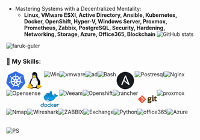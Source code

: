 - Mastering Systems with a Decentralized Mentality:
  - **Linux, VMware ESXI, Active Directory, Ansible, Kubernetes, Docker, OpenShift, Hyper-V, Windows Server, Proxmox, Prometheus, Zabbix, PostgreSQL, Security, Hardening, Networking, Storage, Azure, Office365, Blockchain**
![GitHub stats](https://github-readme-stats.vercel.app/api?username=faruk-guler&show_icons=true&theme=transparent)
<p> <img src="https://komarev.com/ghpvc/?username=faruk-guler&label=Profile%20views&color=0e75b6&style=flat" alt="faruk-guler"/>

### 🔧 My Skills:
<img align="left" alt="Kubernetes" width="50px" src="https://raw.githubusercontent.com/github/explore/cebd63002168a05a6a642f309227eefeccd92950/topics/kubernetes/kubernetes.png">
<img align="left" alt="linux" width="50px" src="https://raw.githubusercontent.com/github/explore/cebd63002168a05a6a642f309227eefeccd92950/topics/linux/linux.png" />
<img align="left" alt="Win" height="50" src="https://cdn.worldvectorlogo.com/logos/windows.svg">
<img align="left" alt="vmware" height="50" src="https://amplab.cs.berkeley.edu/wp-content/uploads/2015/07/logo-vmware.png">
<img align="left" alt="ad" height="50" src="https://symbols.getvecta.com/stencil_27/4_active-directory.0d97ea0de6.svg">
<img align="left" alt="Bash" height="50" src="https://cdn.jsdelivr.net/gh/devicons/devicon/icons/bash/bash-plain.svg">
<img align="left" alt="Ansible" width="50px" src="https://raw.githubusercontent.com/github/explore/78df643247d429f6cc873026c0622819ad797942/topics/ansible/ansible.png">
<img align="left" alt="Postresql" height="50" src="https://upload.wikimedia.org/wikipedia/commons/thumb/2/29/Postgresql_elephant.svg/640px-Postgresql_elephant.svg.png">
<img align="left" alt="Nginx" height="50" src="https://www.brkdgn.com/wp-content/uploads/2018/01/nginx-logo.png">
<img align="left" alt="Opensense" height="50" src="https://i.imgur.com/SxzZ08Z.jpeg">
<img align="left" alt="docker" width="50px" src="https://raw.githubusercontent.com/github/explore/cebd63002168a05a6a642f309227eefeccd92950/topics/docker/docker.png">
<img align="left" alt="Veeam" height="50" src="https://upload.wikimedia.org/wikipedia/commons/b/be/Veeam-backup-replication-v9-logo.png">
<img align="left" alt="Openshift" height="50" src="https://upload.wikimedia.org/wikipedia/commons/thumb/3/3a/OpenShift-LogoType.svg/1122px-OpenShift-LogoType.svg.png">
<img align="left" alt="rancher" height="50" src="https://www.rancher.com/assets/img/logos/rancher-suse-logo-stacked-color.svg">
<img align="left" alt="Git" width="50px" src="https://raw.githubusercontent.com/github/explore/80688e429a7d4ef2fca1e82350fe8e3517d3494d/topics/git/git.png">
<img align="left" alt="proxmox" height="50" src="https://ict-berlin.de/wp-content/uploads/2024/10/proxmox-logo-stacked-color.svg">
<img align="left" alt="Nmap" height="50" src="https://nmap.org/images/sitelogo-2x.png">
<img align="left" alt="Wireshark" height="50" src="https://upload.wikimedia.org/wikipedia/commons/c/c6/Wireshark_icon_new.png">
<img align="left" alt="ZABBIX" height="50" src="https://post-schwarz.de/wp-content/uploads/2020/06/891729651d169fe5627ad2e67241eec9.jpeg">
<img align="left" alt="Exchange" height="50" src="https://upload.wikimedia.org/wikipedia/commons/thumb/e/ea/Microsoft_Exchange_%282019-present%29.svg/250px-Microsoft_Exchange_%282019-present%29.svg.png">
<img align="left" alt="Python" height="50" src="https://upload.wikimedia.org/wikipedia/commons/thumb/8/82/Text-x-python.svg/2048px-Text-x-python.svg.png">
<img align="left" alt="office365" height="50" src="https://roommanager365.com/wp-content/uploads/2021/03/Office-365-Blue.jpg">
<img align="left" alt="Azure" height="50" src="https://www.pngmart.com/files/23/Azure-Logo-PNG-Photo.png">
<img align="left" alt="PS" height="50" src="https://upload.wikimedia.org/wikipedia/commons/2/2f/PowerShell_5.0_icon.png">
<br />
